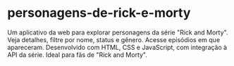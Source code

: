 # personagens-de-rick-e-morty
Um aplicativo da web para explorar personagens da série "Rick and Morty". Veja detalhes, filtre por nome, status e gênero. Acesse episódios em que apareceram. Desenvolvido com HTML, CSS e JavaScript, com integração à API da série. Ideal para fãs de "Rick and Morty".
